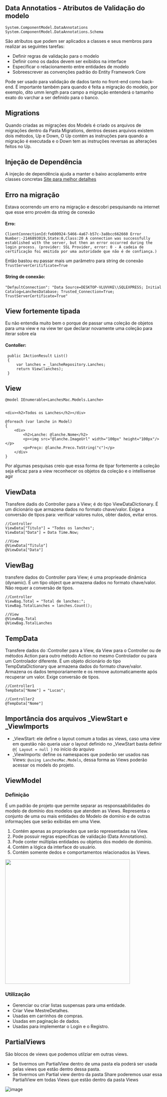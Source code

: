 ## Data Annotatios - Atributos de Validação do modelo

```System.ComponentModel.DataAnnotations```<br>
```System.ComponentModel.DataAnnotations.Schema```

São atributos que podem ser aplicados a classes e seus membros para realizar as seguintes tarefas:
- Definir regras de validação para o modelo
- Definir como os dados devem ser exibidos na interface
- Especificar o relacionamento entre entidades de modelo
- Sobreescrever as convenções padrão do Entity Framework Core
  
Pode ser usado para validação de dados tanto no front-end como back-end. É importante também para quando é feita a migração do modelo, por exemplo, dito umm length para campo a migração entenderá o tamanho exato do varchar a ser definido para o banco.

## Migrations
Quando criadas as migrações dos Models é criado os arquivos de migrações dentro da Pasta Migrations, dentros desses arquivos existem dois métodos, Up e Down, O Up contém as instruções para quando a migração é executada e o Down tem as instruções reversas as alterações feitos no Up.

## Injeção de Dependência
A injeção de dependência ajuda a manter o baixo acoplamento entre classes concretas
<a href="https://www.macoratti.net/19/04/c_dioc1.htm#:~:text=Este%20recurso%20permite%20a%20inje%C3%A7%C3%A3o,ser%20independente%20dos%20seus%20objetos.">Site para melhor detalhes</a>

## Erro na migração
Estava ocorrendo um erro na migração e descobri pesquisando na internet que esse erro provém da string de conexão
#### Erro:
```
ClientConnectionId:fe600924-5466-4a67-b57c-3a8bcc662660 Error Number:-2146893019,State:0,Class:20 A connection was successfully established with the server, but then an error occurred during the login process. (provider: SSL Provider, error: 0 - A cadeia de certificação foi emitida por uma autoridade que não é de confiança.)
```
Então bastou eu passar mais um parâmetro para string de conexão ```TrustServerCeritificate=True```

#### String de conexão:
```
"DefaultConnection": "Data Source=DESKTOP-VLUVVKE\\SQLEXPRESS; Initial Catalog=LanchesDatabase; Trusted_Connection=True; TrustServerCertificate=True"
```

## View fortemente tipada
Eu não entendia muito bem o porque de passar uma coleção de objetos para uma view e na view ter que declarar novamente uma coleção para iterar sobre ela
#### Contoller:
```
 public IActionResult List()
 {
     var lanches = _lancheRepository.Lanches;
     return View(lanches);
 }
```
## View
```
@model IEnumerable<LanchesMac.Models.Lanche>


<div><h2>Todos os Lanches</h2></div>

@foreach (var lanche in Model)
{
    <div>
        <h2>Lanche: @lanche.Nome</h2>
        <p><img src="@lanche.ImageUrl" width="100px" height="100px"/></p>
        <p>Preço: @lanche.Preco.ToString("c")</p>
    </div>
}

```
Por algumas pesquisas creio que essa forma de tipar fortemente a coleção seja eficaz para a view reconhecer os objetos da coleção e o intellisense agir 


## ViewData
Transfere dadis do Controller para a View; é do tipo ViewDataDictionary. É um dicionário que armazena dados no formato chave/valor. Exige a conversão de tipos para: verificar valores nulos, obter dados, evitar erros.

```
//Controller
ViewData["Titulo"] = "Todos os lanches";
ViewData["Data"] = Data Time.Now;

//View
@ViewData["Titulo"]
@ViewData["Data"]
```

## ViewBag 
transfere dados do Controller para View; é uma proprieade dinâmica (dynamic). É um tipo object que armazena dados no formato chave/valor. Não requer a conversão de tipos.

```
//Controller
ViewBag.Total = "Total de lanches:";
ViewBag.TotalLanches = lanches.Count();

//View
@ViewBag.Total
@ViewBag.TotalLanches
```

## TempData
Transfere dados do :Controller para a View, da View para o Controller ou de métodos Action para outro método Action no mesmo Controlador ou para um Controlador diferente. É um objeto dicionário do tipo TempDataDictionary que armazena dados do formato chave/valor. Armazena os dados temporariamente e os remove automaticamente após recuperar um valor. Exige conversão de tipos.

```
//Controller1
TempData["Nome"] = "Lucas";

//Controller2
@TempData["Nome"]
```
## Importância dos arquivos _ViewStart e _ViewImports
- _ViewStart: ele define o layout comum a todas as views, caso uma view em questão não queria usar o layout definido no _ViewStart basta definir ```@{ Layout = null }``` no início do arquivo
- _ViewImports: define os namespaces que poderão ser usados nas Views: ```@using LanchesMac.Models```, dessa forma as Views poderão acessar os models do projeto.

## ViewModel
### Definição
É um padrão de projeto que permite separar as responsaabilidades do modelo de domínio dos modelos que atendem as Views.
Representa o conjunto de uma ou mais entidades do Modelo de domínio e de outras informações que serão exibidas em uma View.

1. Contém apenas as proprieades que serão representadas na View.
2. Pode possuir regras específicas de validação (Data Annotations).
3. Pode conter múltiplas entidades ou objetos dos modelo de domínio.
4. Contém a lógica da interface do usuário.
5. Contém somente dedos e comportamentos relacionados às Views.

<img src="https://github.com/LucasNithael/lanchesMac-MVC-aspnet/assets/94084548/ef13b022-d2ef-41b3-9f40-fe0829b7f64a" width="400px" />

### Utilização
- Gerenciar ou criar listas suspensas para uma entidade.
- Criar View MestreDetalhes.
- Usadas em carrinhos de compras.
- Usadas em paginação de dados.
- Usadas para implementar o Login e o Registro.

## PartialViews
São blocos de views que podemos utilziar em outras views. 
- Se tivermos um PartialView dentro de uma pasta ela poderá ser usada pelas views que estão dentro dessa pasta.
- Se tivermos um Partial view dentro da pasta Share poderemos usar essa PartialView em todas Views que estão dentro da pasta Views

![image](https://github.com/LucasNithael/lanchesMac-MVC-aspnet/assets/94084548/c68737d3-21c0-4e54-94ba-c94fd71725bd)

